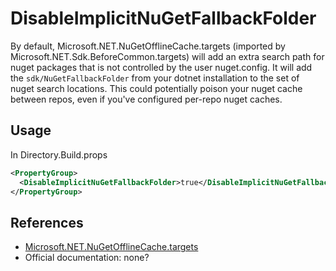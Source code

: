 # DisableImplicitNuGetFallbackFolder

By default, Microsoft.NET.NuGetOfflineCache.targets (imported by Microsoft.NET.Sdk.BeforeCommon.targets) will add an extra search path for nuget packages that is not controlled by the user nuget.config. It will add the `sdk/NuGetFallbackFolder` from your dotnet installation to the set of nuget search locations. This could potentially poison your nuget cache between repos, even if you've configured per-repo nuget caches.


## Usage

In Directory.Build.props

```xml
<PropertyGroup>
  <DisableImplicitNuGetFallbackFolder>true</DisableImplicitNuGetFallbackFolder>
</PropertyGroup>
```

## References
- [Microsoft.NET.NuGetOfflineCache.targets](https://github.com/dotnet/sdk/blob/main/src/Tasks/Microsoft.NET.Build.Tasks/targets/Microsoft.NET.NuGetOfflineCache.targets)
- Official documentation: none?
